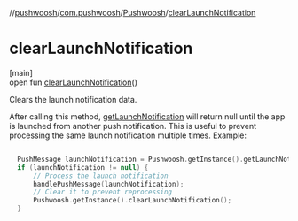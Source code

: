 //[pushwoosh](../../../index.md)/[com.pushwoosh](../index.md)/[Pushwoosh](index.md)/[clearLaunchNotification](clear-launch-notification.md)

# clearLaunchNotification

[main]\
open fun [clearLaunchNotification](clear-launch-notification.md)()

Clears the launch notification data. 

 After calling this method, [getLaunchNotification](get-launch-notification.md) will return null until the app is launched from another push notification. This is useful to prevent processing the same launch notification multiple times.  Example: 

```kotlin

  PushMessage launchNotification = Pushwoosh.getInstance().getLaunchNotification();
  if (launchNotification != null) {
      // Process the launch notification
      handlePushMessage(launchNotification);
      // Clear it to prevent reprocessing
      Pushwoosh.getInstance().clearLaunchNotification();
  }

```

